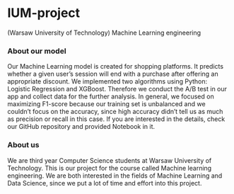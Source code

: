 # IUM-project
(Warsaw University of Technology) Machine Learning engineering

### About our model
Our Machine Learning model is created for shopping platforms. It predicts whether a given user’s session will end with a purchase after offering an appropriate discount. We implemented two algorithms using Python: Logistic Regression and XGBoost. Therefore we conduct the A/B test in our app and collect data for the further analysis. In general, we focused on maximizing F1-score because our training set is unbalanced and we couldn’t focus on the accuracy, since high accuracy didn’t tell us as much as precision or recall in this case. If you are interested in the details, check our GitHub repository and provided Notebook in it.

### About us
We are third year Computer Science students at Warsaw University of Technology. This is our project for the course called Machine learning engineering. We are both interested in the fields of Machine Learning and Data Science, since we put a lot of time and effort into this project.
